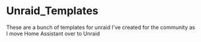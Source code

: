 # Unraid_Templates
These are a bunch of templates for unraid I've created for the community as I move Home Assistant over to Unraid
